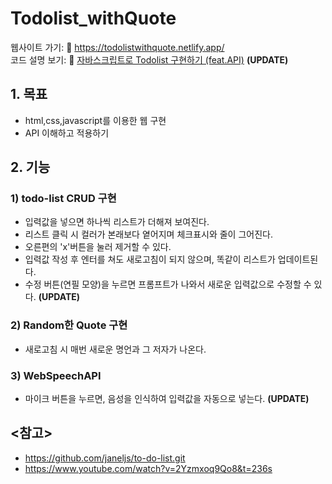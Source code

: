 # Todolist_withQuote

웹사이트 가기: :link: https://todolistwithquote.netlify.app/<br>
코드 설명 보기: :link: [자바스크립트로 Todolist 구현하기 (feat.API)](https://velog.io/@coddingyun/%EC%9E%90%EB%B0%94%EC%8A%A4%ED%81%AC%EB%A6%BD%ED%8A%B8%EB%A1%9C-Todolist-%EA%B5%AC%ED%98%84%ED%95%98%EA%B8%B0-feat.API)  **(UPDATE)**


## 1. 목표 
- html,css,javascript를 이용한 웹 구현 
- API 이해하고 적용하기


## 2. 기능
### 1) todo-list CRUD 구현
- 입력값을 넣으면 하나씩 리스트가 더해져 보여진다.
- 리스트 클릭 시 컬러가 본래보다 옅어지며 체크표시와 줄이 그어진다.
- 오른편의 'x'버튼을 눌러 제거할 수 있다.
- 입력값 작성 후 엔터를 쳐도 새로고침이 되지 않으며, 똑같이 리스트가 업데이트된다.
- 수정 버튼(연필 모양)을 누르면 프롬프트가 나와서 새로운 입력값으로 수정할 수 있다. **(UPDATE)**
### 2) Random한 Quote 구현
- 새로고침 시 매번 새로운 명언과 그 저자가 나온다.
### 3) WebSpeechAPI
- 마이크 버튼을 누르면, 음성을 인식하여 입력값을 자동으로 넣는다. **(UPDATE)**


## <참고>
- https://github.com/janeljs/to-do-list.git
- https://www.youtube.com/watch?v=2Yzmxoq9Qo8&t=236s
